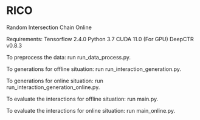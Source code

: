 # RICO
Random Intersection Chain Online

Requirements:
Tensorflow 2.4.0
Python 3.7
CUDA 11.0 (For GPU)
DeepCTR v0.8.3

To preprocess the data: run run_data_process.py.

To generations for offline situation: run run_interaction_generation.py.

To generations for online situation: run run_interaction_generation_online.py.

To evaluate the interactions for offline situation: run main.py.

To evaluate the interactions for online situation: run main_online.py.
